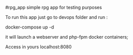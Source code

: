 #rpg_app
simple rpg app for testing purposes

To run this app just go to devops folder and run :

docker-compose up -d

it will launch a webserver and php-fpm docker containers;

Access in yours localhost:8080
